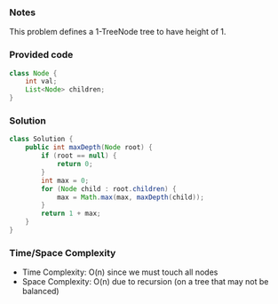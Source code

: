 ### Notes

This problem defines a 1-TreeNode tree to have height of 1.

### Provided code

```java
class Node {
    int val;
    List<Node> children;
}
```

### Solution

```java
class Solution {
    public int maxDepth(Node root) {
        if (root == null) {
            return 0;
        }
        int max = 0;
        for (Node child : root.children) {
            max = Math.max(max, maxDepth(child));
        }
        return 1 + max;
    }
}
```

### Time/Space Complexity

- Time Complexity: O(n) since we must touch all nodes
- Space Complexity: O(n) due to recursion (on a tree that may not be balanced)
